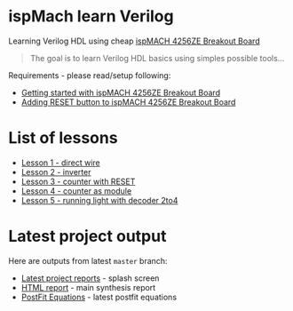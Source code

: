 # ispMach learn Verilog

Learning Verilog HDL using cheap [ispMACH 4256ZE Breakout Board][]

> The goal is to learn Verilog HDL basics using simples possible tools...

Requirements - please read/setup following:
* [Getting started with ispMACH 4256ZE Breakout Board][]
* [Adding RESET button to ispMACH 4256ZE Breakout Board][]

# List of lessons

* [Lesson 1 - direct wire]
* [Lesson 2 - inverter]
* [Lesson 3 - counter with RESET]
* [Lesson 4 - counter as module]
* [Lesson 5 - running light with decoder 2to4]

# Latest project output
Here are outputs from latest `master` branch:
* [Latest project reports]  - splash screen
* [HTML report] - main synthesis report 
* [PostFit Equations] - latest postfit equations

[ispMACH 4256ZE Breakout Board]: http://www.latticesemi.com/Products/DevelopmentBoardsAndKits/ispMACH4256ZEBreakoutBoard.aspx
[Getting started with ispMACH 4256ZE Breakout Board]: https://github.com/hpaluch/hpaluch.github.io/wiki/Getting-started-with-ispMACH-4256ZE-Breakout-Board
[Adding RESET button to ispMACH 4256ZE Breakout Board]: https://github.com/hpaluch/hpaluch.github.io/wiki/Adding-RESET-button-to-ispMACH-4256ZE-Breakout-Board
[Latest project reports]: https://hpaluch.github.io/ispMach-learn-verilog/
[HTML report]: https://hpaluch.github.io/ispMach-learn-verilog/bb_learn.html
[JEDEC]: https://hpaluch.github.io/ispMach-learn-verilog/bb_learn.jed
[PostFit Equations]:https://hpaluch.github.io/ispMach-learn-verilog/bb_learn_rpt.html#PostFit_Equations
[Lesson 1 - direct wire]: https://github.com/hpaluch/ispMach-learn-verilog/tree/b-lesson1-direct-wire
[Lesson 2 - inverter]: https://github.com/hpaluch/ispMach-learn-verilog/tree/b-lesson2-invert
[Lesson 3 - counter with RESET]:  https://github.com/hpaluch/ispMach-learn-verilog/tree/b-lesson3-counter-w-rst
[Lesson 4 - counter as module]: https://github.com/hpaluch/ispMach-learn-verilog/tree/b-lesson4-counter-module
[Lesson 5 - running light with decoder 2to4]: https://github.com/hpaluch/ispMach-learn-verilog/tree/b-lesson5-dec2to4
  